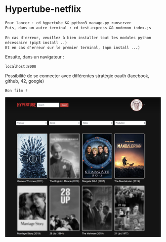 # Hypertube-netflix
    Pour lancer : cd hypertube && python3 manage.py runserver
    Puis, dans un autre terminal : cd test-express && nodemon index.js
	
	En cas d'erreur, veuillez à bien installer tout les modules python nécessaire (pip3 install ..)
	Et en cas d'erreur sur le premier terminal, (npm install ...)

Ensuite, dans un navigateur :

	localhost:8000
Possibilité de se connecter avec différentes stratégie oauth (facebook, github, 42, google)

	Bon film !

![Image description](https://github.com/themarch/Hypertube-netflix-/blob/master/Screen%20Shot%202019-12-12%20at%2018.42.44.png)
